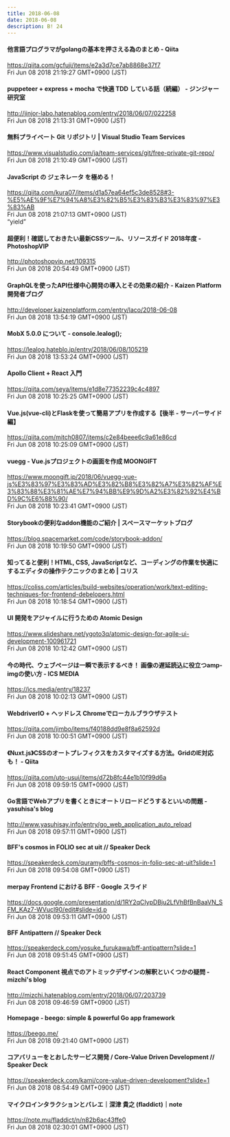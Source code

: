 ```yaml
---
title: 2018-06-08
date: 2018-06-08
description: B! 24
---
```


#### 他言語プログラマがgolangの基本を押さえる為のまとめ - Qiita
https://qiita.com/gcfuji/items/e2a3d7ce7ab8868e37f7<br>
Fri Jun 08 2018 21:19:27 GMT+0900 (JST)<br>


#### puppeteer + express + mocha で快適 TDD している話（続編） - ジンジャー研究室
http://jinjor-labo.hatenablog.com/entry/2018/06/07/022258<br>
Fri Jun 08 2018 21:13:31 GMT+0900 (JST)<br>


#### 無料プライベート Git リポジトリ | Visual Studio Team Services
https://www.visualstudio.com/ja/team-services/git/free-private-git-repo/<br>
Fri Jun 08 2018 21:10:49 GMT+0900 (JST)<br>


#### JavaScript の ジェネレータ を極める！
https://qiita.com/kura07/items/d1a57ea64ef5c3de8528#3-%E5%AE%9F%E7%94%A8%E3%82%B5%E3%83%B3%E3%83%97%E3%83%AB<br>
Fri Jun 08 2018 21:07:13 GMT+0900 (JST)<br>
“yield”


#### 超便利！確認しておきたい最新CSSツール、リソースガイド 2018年度 - PhotoshopVIP
http://photoshopvip.net/109315<br>
Fri Jun 08 2018 20:54:49 GMT+0900 (JST)<br>


#### GraphQLを使ったAPI仕様中心開発の導入とその効果の紹介 - Kaizen Platform 開発者ブログ
http://developer.kaizenplatform.com/entry/laco/2018-06-08<br>
Fri Jun 08 2018 13:54:19 GMT+0900 (JST)<br>


#### MobX 5.0.0 について - console.lealog();
https://lealog.hateblo.jp/entry/2018/06/08/105219<br>
Fri Jun 08 2018 13:53:24 GMT+0900 (JST)<br>


#### Apollo Client + React 入門
https://qiita.com/seya/items/e1d8e77352239c4c4897<br>
Fri Jun 08 2018 10:25:25 GMT+0900 (JST)<br>


#### Vue.js(vue-cli)とFlaskを使って簡易アプリを作成する【後半 - サーバーサイド編】
https://qiita.com/mitch0807/items/c2e84beee6c9a61e86cd<br>
Fri Jun 08 2018 10:25:09 GMT+0900 (JST)<br>


#### vuegg - Vue.jsプロジェクトの画面を作成 MOONGIFT
https://www.moongift.jp/2018/06/vuegg-vue-js%E3%83%97%E3%83%AD%E3%82%B8%E3%82%A7%E3%82%AF%E3%83%88%E3%81%AE%E7%94%BB%E9%9D%A2%E3%82%92%E4%BD%9C%E6%88%90/<br>
Fri Jun 08 2018 10:23:41 GMT+0900 (JST)<br>


#### Storybookの便利なaddon機能のご紹介  |  スペースマーケットブログ
https://blog.spacemarket.com/code/storybook-addon/<br>
Fri Jun 08 2018 10:19:50 GMT+0900 (JST)<br>


####   知ってると便利！HTML, CSS, JavaScriptなど、コーディングの作業を快適にするエディタの操作テクニックのまとめ | コリス
https://coliss.com/articles/build-websites/operation/work/text-editing-techniques-for-frontend-debelopers.html<br>
Fri Jun 08 2018 10:18:54 GMT+0900 (JST)<br>


#### UI 開発をアジャイルに行うための Atomic Design
https://www.slideshare.net/ygoto3q/atomic-design-for-agile-ui-development-100961721<br>
Fri Jun 08 2018 10:12:42 GMT+0900 (JST)<br>


#### 今の時代、ウェブページは一瞬で表示するべき！ 画像の遅延読込に役立つamp-imgの使い方 - ICS MEDIA
https://ics.media/entry/18237<br>
Fri Jun 08 2018 10:02:13 GMT+0900 (JST)<br>


#### WebdriverIO + ヘッドレス Chromeでローカルブラウザテスト
https://qiita.com/jimbo/items/f40188dd9e8f8a62592d<br>
Fri Jun 08 2018 10:00:51 GMT+0900 (JST)<br>


#### 《Nuxt.js》CSSのオートプレフィクスをカスタマイズする方法。GridのIE対応も！ - Qiita
https://qiita.com/uto-usui/items/d72b8fc44e1b10f99d6a<br>
Fri Jun 08 2018 09:59:15 GMT+0900 (JST)<br>


#### Go言語でWebアプリを書くときにオートリロードどうするといいの問題 - yasuhisa's blog
http://www.yasuhisay.info/entry/go_web_application_auto_reload<br>
Fri Jun 08 2018 09:57:11 GMT+0900 (JST)<br>


#### BFF's cosmos in FOLIO sec at uit // Speaker Deck
https://speakerdeck.com/quramy/bffs-cosmos-in-folio-sec-at-uit?slide=1<br>
Fri Jun 08 2018 09:54:08 GMT+0900 (JST)<br>


#### merpay Frontend における BFF - Google スライド
https://docs.google.com/presentation/d/1RY2qCIypDBju2LfVhBfBnBaaVN_SFM_KAz7-WVucl90/edit#slide=id.p<br>
Fri Jun 08 2018 09:53:11 GMT+0900 (JST)<br>


#### BFF Antipattern // Speaker Deck
https://speakerdeck.com/yosuke_furukawa/bff-antipattern?slide=1<br>
Fri Jun 08 2018 09:51:45 GMT+0900 (JST)<br>


#### React Component 視点でのアトミックデザインの解釈といくつかの疑問 - mizchi's blog
http://mizchi.hatenablog.com/entry/2018/06/07/203739<br>
Fri Jun 08 2018 09:46:59 GMT+0900 (JST)<br>


#### Homepage - beego: simple & powerful Go app framework
https://beego.me/<br>
Fri Jun 08 2018 09:21:40 GMT+0900 (JST)<br>


#### コアバリューをとおしたサービス開発 / Core-Value Driven Development // Speaker Deck
https://speakerdeck.com/kami/core-value-driven-development?slide=1<br>
Fri Jun 08 2018 08:54:49 GMT+0900 (JST)<br>


#### マイクロインタラクションとバレエ｜深津 貴之 (fladdict)｜note
https://note.mu/fladdict/n/n82b6ac43ffe0<br>
Fri Jun 08 2018 02:30:01 GMT+0900 (JST)<br>


